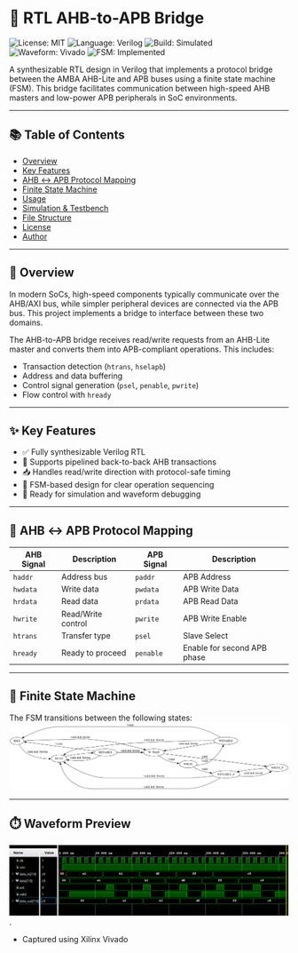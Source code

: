 # 🔗 RTL AHB-to-APB Bridge 
![License: MIT](https://img.shields.io/badge/License-MIT-blue.svg)
![Language: Verilog](https://img.shields.io/badge/language-Verilog-yellow.svg)
![Build: Simulated](https://img.shields.io/badge/build-simulated-green)
![Waveform: Vivado](https://img.shields.io/badge/waveform-GTKwave-blue)
![FSM: Implemented](https://img.shields.io/badge/FSM-Implemented-red)

A synthesizable RTL design in Verilog that implements a protocol bridge between the AMBA AHB-Lite and APB buses using a finite state machine (FSM). This bridge facilitates communication between high-speed AHB masters and low-power APB peripherals in SoC environments.

---

## 📚 Table of Contents

- [Overview](#-overview)
- [Key Features](#-key-features)
- [AHB ↔ APB Protocol Mapping](#-ahb--apb-protocol-mapping)
- [Finite State Machine](#-finite-state-machine)
- [Usage](#-usage)
- [Simulation & Testbench](#-simulation--testbench)
- [File Structure](#-file-structure)
- [License](#-license)
- [Author](#-author)

---

## 📖 Overview

In modern SoCs, high-speed components typically communicate over the AHB/AXI bus, while simpler peripheral devices are connected via the APB bus. This project implements a bridge to interface between these two domains.

The AHB-to-APB bridge receives read/write requests from an AHB-Lite master and converts them into APB-compliant operations. This includes:

- Transaction detection (`htrans`, `hselapb`)
- Address and data buffering
- Control signal generation (`psel`, `penable`, `pwrite`)
- Flow control with `hready`

---

## ✨ Key Features

- ✅ Fully synthesizable Verilog RTL
- 🔁 Supports pipelined back-to-back AHB transactions
- 📥 Handles read/write direction with protocol-safe timing
- 🧠 FSM-based design for clear operation sequencing
- 🧪 Ready for simulation and waveform debugging

---

## 🔄 AHB ↔ APB Protocol Mapping

| AHB Signal   | Description            | APB Signal   | Description                      |
|--------------|------------------------|--------------|----------------------------------|
| `haddr`      | Address bus            | `paddr`      | APB Address                      |
| `hwdata`     | Write data             | `pwdata`     | APB Write Data                   |
| `hrdata`     | Read data              | `prdata`     | APB Read Data                    |
| `hwrite`     | Read/Write control     | `pwrite`     | APB Write Enable                 |
| `htrans`     | Transfer type          | `psel`       | Slave Select                     |
| `hready`     | Ready to proceed       | `penable`    | Enable for second APB phase      |

---

## 🔁 Finite State Machine

The FSM transitions between the following states:
 ![FSM Diagram](https://github.com/SayantanMandal2000/rtl-ahb-to-apb-bridge/blob/main/sim/AHB2APB_FSM.png)

---

## ⏱️ Waveform Preview

![Waveform](https://github.com/SayantanMandal2000/rtl-interface-designs/blob/main/valid_ack_fsm_handshake/docs/HandShake_waveform.png).

- Captured using Xilinx Vivado
